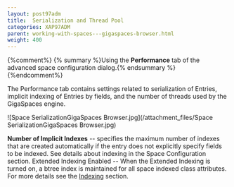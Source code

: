 ```yaml
---
layout: post97adm
title:  Serialization and Thread Pool
categories: XAP97ADM
parent: working-with-spaces---gigaspaces-browser.html
weight: 400
---
```


{%comment%}
{% summary %}Using the **Performance** tab of the advanced space configuration dialog.{% endsummary %}
{%endcomment%}


The Performance tab contains settings related to serialization of Entries, implicit indexing of Entries by fields, and the number of threads used by the GigaSpaces engine.

![Space SerializationGigaSpaces Browser.jpg](/attachment_files/Space SerializationGigaSpaces Browser.jpg)

**Number of Implicit Indexes** -- specifies the maximum number of indexes that are created automatically if the entry does not explicitly specify fields to be indexed.
See details about indexing in the Space Configuration section.
Extended Indexing Enabled -- When the Extended Indexing is turned on, a btree index is maintained for all space indexed class attributes. For more details see the [Indexing]({%currentjavaurl%}/indexing.html) section.


